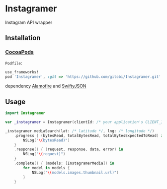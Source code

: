 # Instagramer
Instagram API wrapper

## Installation
### [CocoaPods](http://cocoapods.org)
`Podfile`:
```ruby
use_frameworks!
pod 'Instagramer', :git => 'https://github.com/gitobi/Instagramer.git'
```

dependency [Alamofire](https://github.com/Alamofire/Alamofire) and [SwiftyJSON](https://github.com/SwiftyJSON/SwiftyJSON)

## Usage

```swift
import Instagramer

var _instagramer = Instagramer(clientId: /* your application's CLIENT_ID */)

_instagramer.mediaSearch(lat: /* latitude */, lng: /* longitude */)
    .progress { (bytesRead, totalBytesRead, totalBytesExpectedToRead) in
        NSLog("\(bytesRead)")
    }
    .response() { (request, response, data, error) in
        NSLog("\(request)")
    }
    .complete() { (models: [InstagramerMedia]) in
        for model in models {
            NSLog("\(models.images.thumbnail.url)")
        }
    }
```
